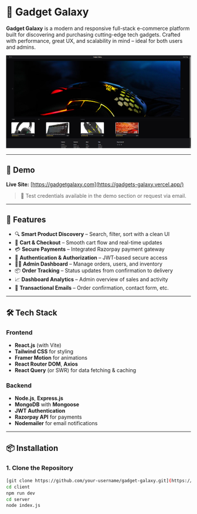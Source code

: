 # 🚀 Gadget Galaxy

**Gadget Galaxy** is a modern and responsive full-stack e-commerce platform built for discovering and purchasing cutting-edge tech gadgets. Crafted with performance, great UX, and scalability in mind – ideal for both users and admins.

![Gadget Galaxy Banner](client/images/GG_Banner.png)

---

## 🌟 Demo

**Live Site:** [https://gadgetgalaxy.com](https://gadgets-galaxy.vercel.app/)
> 🧪 Test credentials available in the demo section or request via email.

---

## 🧠 Features

- 🔍 **Smart Product Discovery** – Search, filter, sort with a clean UI
- 🛒 **Cart & Checkout** – Smooth cart flow and real-time updates
- 💳 **Secure Payments** – Integrated Razorpay payment gateway
- 🔐 **Authentication & Authorization** – JWT-based secure access
- 🧑‍💼 **Admin Dashboard** – Manage orders, users, and inventory
- 📦 **Order Tracking** – Status updates from confirmation to delivery
- 📈 **Dashboard Analytics** – Admin overview of sales and activity
- 💌 **Transactional Emails** – Order confirmation, contact form, etc.

---

## 🛠️ Tech Stack

### Frontend

- **React.js** (with Vite)
- **Tailwind CSS** for styling
- **Framer Motion** for animations
- **React Router DOM**, **Axios**
- **React Query** (or SWR) for data fetching & caching

### Backend

- **Node.js**, **Express.js**
- **MongoDB** with **Mongoose**
- **JWT Authentication**
- **Razorpay API** for payments
- **Nodemailer** for email notifications

---

## 📦 Installation

### 1. Clone the Repository

```bash
[git clone https://github.com/your-username/gadget-galaxy.git](https://github.com/MayankSharma1313/Gadgets-Galaxy.git)
cd client
npm run dev
cd server
node index.js
